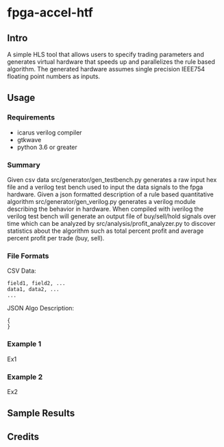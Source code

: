 # fpga-accel-htf
## Intro
A simple HLS tool that allows users to specify trading parameters and generates virtual hardware that speeds up and parallelizes the rule based algorithm. The generated hardware assumes single precision IEEE754 floating point numbers as inputs. 
## Usage
### Requirements 
- icarus verilog compiler
- gtkwave
- python 3.6 or greater <br>
### Summary
Given csv data src/generator/gen_testbench.py generates a raw input hex file and a verilog test bench used to input the data signals to the fpga hardware. Given a json formatted description of a rule based quantitative algorithm src/generator/gen_verilog.py generates a verilog module describing the behavior in hardware. When compiled with iverilog the verilog test bench will generate an output file of buy/sell/hold signals over time which can be analyzed by src/analysis/profit_analyzer.py to discover statistics about the algorithm such as total percent profit and average percent profit per trade (buy, sell).
### File Formats
CSV Data: <br>
```
field1, field2, ...
data1, data2, ...
...
```
JSON Algo Description: <br>
```
{
}
```
### Example 1
Ex1
### Example 2
Ex2
## Sample Results
## Credits
